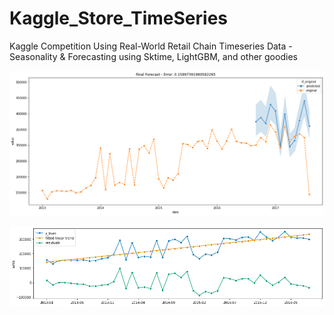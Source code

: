 # Kaggle_Store_TimeSeries
Kaggle Competition Using Real-World Retail Chain Timeseries Data - Seasonality & Forecasting using Sktime, LightGBM, and other goodies 

![Kaggle-Store-Timeseries Forecast](https://github.com/Monxun/Kaggle_Store_TimeSeries/blob/master/Forecast.png?raw=true)

![Kaggle-Store-Timeseries Detrend](https://github.com/Monxun/Kaggle_Store_TimeSeries/blob/master/Detrend.png?raw=true)

